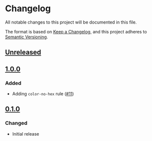 # Changelog

All notable changes to this project will be documented in this file.

The format is based on [Keep a Changelog](https://keepachangelog.com/en/1.0.0/),
and this project adheres to [Semantic Versioning](https://semver.org/spec/v2.0.0.html).

## [Unreleased]

## [1.0.0]

### Added

- Adding `color-no-hex` rule ([#11](https://github.com/MetaMask/eslint-plugin-design-tokens/pull/11))

## [0.1.0]

### Changed

- Initial release

[Unreleased]: https://github.com/MetaMask/eslint-plugin-design-tokens/compare/v1.0.0...HEAD
[1.0.0]: https://github.com/MetaMask/eslint-plugin-design-tokens/compare/v0.1.0...v1.0.0
[0.1.0]: https://github.com/MetaMask/eslint-plugin-design-tokens/releases/tag/v0.1.0
